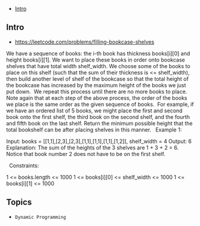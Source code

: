 - [Intro](#intro)

## Intro

- https://leetcode.com/problems/filling-bookcase-shelves

We have a sequence of books: the i-th book has thickness books[i][0] and height books[i][1].
We want to place these books in order onto bookcase shelves that have total width shelf_width.
We choose some of the books to place on this shelf (such that the sum of their thickness is <= shelf_width), then build another level of shelf of the bookcase so that the total height of the bookcase has increased by the maximum height of the books we just put down.  We repeat this process until there are no more books to place.
Note again that at each step of the above process, the order of the books we place is the same order as the given sequence of books.  For example, if we have an ordered list of 5 books, we might place the first and second book onto the first shelf, the third book on the second shelf, and the fourth and fifth book on the last shelf.
Return the minimum possible height that the total bookshelf can be after placing shelves in this manner.
 
Example 1:


Input: books = [[1,1],[2,3],[2,3],[1,1],[1,1],[1,1],[1,2]], shelf_width = 4
Output: 6
Explanation:
The sum of the heights of the 3 shelves are 1 + 3 + 2 = 6.
Notice that book number 2 does not have to be on the first shelf.

 
Constraints:

1 <= books.length <= 1000
1 <= books[i][0] <= shelf_width <= 1000
1 <= books[i][1] <= 1000



## Topics

- `Dynamic Programming`


